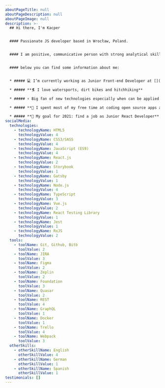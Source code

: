 ```yaml
---
aboutPageTitle: null
aboutPageDescription: null
aboutPageImage: null
description: >-
  ## Hi there, I'm Kacper


  #### Passionate JS developer based in Wrocław, Poland.


  #### I am positive, communicative person with strong analytical skills.


  #### below you can find some information about me:


  * ##### 💻 I’m currently working as Junior Front-end Developer at [](https://infermedica.com/)[2MD](https://2md.pl/)

  * ##### **🏄 I love watersports, dirt bikes and hitchhiking**

  * ##### ⚡ Big fan of new technologies especially when can be applied in real life

  * ##### **🔧 I spent most of my free time at coding open source apps and fixing machines at my workshop**

  * ##### **🦾 My goal for 2021: find a job as Junior React Developer**
socialMedia:
  technologies:
    - technologyName: HTML5
      technologyValue: 4
    - technologyName: CSS3/SASS
      technologyValue: 4
    - technologyName: JavaScript (ES9)
      technologyValue: 4
    - technologyName: React.js
      technologyValue: 2
    - technologyName: Storybook
      technologyValue: 1
    - technologyName: Gatsby
      technologyValue: 1
    - technologyName: Node.js
      technologyValue: 4
    - technologyName: TypeScript
      technologyValue: 3
    - technologyName: Vue.js
      technologyValue: 2
    - technologyName: React Testing Library
      technologyValue: 1
    - technologyName: Jest
      technologyValue: 1
    - technologyName: RxJS
      technologyValue: 2
  tools:
    - toolName: Git, Github, Bitb
      toolValue: 2
    - toolName: JIRA
      toolValue: 3
    - toolName: Figma
      toolValue: 2
    - toolName: Zeplin
      toolValue: 2
    - toolName: Foundation
      toolValue: 3
    - toolName: Quasar
      toolValue: 2
    - toolName: REST
      toolValue: 4
    - toolName: GraphQL
      toolValue: 1
    - toolName: Docker
      toolValue: 1
    - toolName: Trello
      toolValue: 4
    - toolName: Webpack
      toolValue: 3
  otherSkills:
    - otherSkillName: English
      otherSkillValue: 4
    - otherSkillName: German
      otherSkillValue: 1
    - otherSkillName: Spanish
      otherSkillValue: 1
testimonials: []
---
```

